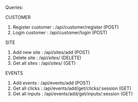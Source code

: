 Queries: 

  CUSTOMER
1) Register customer : /api/customer/register (POST)
2) Login customer : /api/customer/login (POST)

  SITE
1) Add new site : /api/sites/add (POST) 
2) Delete site : /api/sites/ (DELETE)
3) Get all sites : /api/sites/ (GET)

  EVENTS
1) Add events : /api/events/add (POST)
2) Get all clicks : /api/events/add/get/clicks/:session (GET)
2) Get all inputs : /api/events/add/get/inputs/:session (GET)
